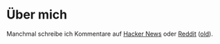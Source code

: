 # Über mich



Manchmal schreibe ich Kommentare auf [Hacker News](https://news.ycombinator.com/user?id=pflanze) 
oder [Reddit](https://www.reddit.com/user/maybe_pflanze/) ([old](https://old.reddit.com/user/maybe_pflanze/)).

